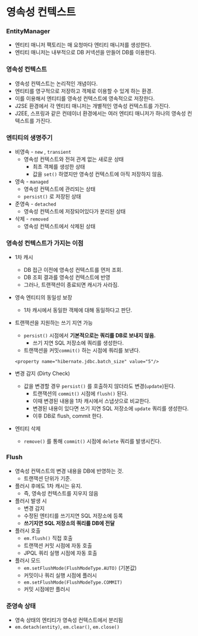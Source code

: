 # 영속성 컨텍스트

### EntityManager

-   엔티티 매니저 팩토리는 매 요청마다 엔티티 매니저를 생성한다.
-   엔티티 매니저는 내부적으로 DB 커넥션을 만들어 DB를 이용한다.

### 영속성 컨텍스트

-   영속성 컨텍스트는 논리적인 개념이다.
-   엔티티를 영구적으로 저장하고 객체로 이용할 수 있게 하는 환경.
-   이를 이용해서 엔티티를 영속성 컨텍스트에 영속적으로 저장한다.
-   J2SE 환경에서 각 엔티티 매니저는 개별적인 영속성 컨텍스트를 가진다.
-   J2EE, 스프링과 같은 컨테이너 환경에서는 여러 엔티티 매니저가 하나의 영속성 컨텍스트를 가진다.

### 엔티티의 생명주기

-   비영속 - `new` , `transient`
    -   영속성 컨텍스트와 전혀 관계 없는 새로운 상태
        -   최초 객체를 생성한 상태
        -   값을 `set()` 하였지만 영속성 컨텍스트에 아직 저장하지 않음.
-   영속 - `managed`
    -   영속성 컨텍스트에 관리되는 상태
    -   `persist()` 로 저장된 상태
-   준영속 - `detached`
    -   영속성 컨텍스트에 저장되어있다가 분리된 상태
-   삭제 - `removed`
    -   영속성 컨텍스트에서 삭제된 상태

### 영속성 컨텍스트가 가지는 이점

-   1차 캐시
    -   DB 접근 이전에 영속성 컨텍스트를 먼저 조회.
    -   DB 조회 결과를 영속성 컨텍스트에 반영
    -   그러나, 트랜잭션이 종료되면 캐시가 사라짐.
-   영속 엔티티의 동일성 보장
    -   1차 캐시에서 동일한 객체에 대해 동일하다고 판단.
-   트랜잭션을 지원하는 쓰기 지연 가능
    
    -   `persist()` 시점에서 **기본적으로는 쿼리를 DB로 보내지 않음.**
        -   쓰기 지연 SQL 저장소에 쿼리를 생성한다.
    -   트랜잭션을 커밋`commit()` 하는 시점에 쿼리를 보낸다.
    
    ```
    <property name="hibernate.jdbc.batch_size" value="5"/>
    ```
    
-   변경 감지 (Dirty Check)
    -   값을 변경할 경우 `persist()` 를 호출하지 않더라도 변경(`update`)된다.
        -   트랜잭션의 `commit()` 시점에 `flush()` 된다.
        -   이때 변경된 내용을 1차 캐시에서 스냅샷으로 비교한다.
        -   변경된 내용이 있다면 쓰기 지연 SQL 저장소에 `update` 쿼리를 생성한다.
        -   이후 DB로 flush, commit 한다.
-   엔티티 삭제
    -   `remove()` 를 통해 `commit()` 시점에 `delete` 쿼리를 발생시킨다.

### Flush

-   영속성 컨텍스트의 변경 내용을 DB에 반영하는 것.
    -   트랜잭션 단위가 기준.
-   플러시 후에도 1차 캐시는 유지.
    -   즉, 영속성 컨텍스트를 지우지 않음
-   플러시 발생 시
    -   변경 감지
    -   수정된 엔티티를 쓰기지연 SQL 저장소에 등록
    -   **쓰기지연 SQL 저장소의 쿼리를 DB에 전달**
-   플러시 호출
    -   `em.flush()` 직접 호출
    -   트랜잭션 커밋 시점에 자동 호출
    -   JPQL 쿼리 실행 시점에 자동 호출
-   플러시 모드
    -   `em.setFlushMode(FlushModeType.AUTO)` (기본값)
    -   커밋이나 쿼리 실행 시점에 플러시
    -   `em.setFlushMode(FlushModeType.COMMIT)`
    -   커밋 시점에만 플러시

### 준영속 상태

-   영속 상태의 엔티티가 영속성 컨텍스트에서 분리됨
-   `em.detach(entity)`, `em.clear()`, `em.close()`